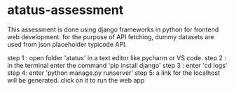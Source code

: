 # atatus-assessment
This assessment is done using django frameworks in python for frontend web development. for the purpose of API fetching, dummy datasets are used from json placeholder typicode API.

step 1 : open folder 'atatus' in a text editor like pycharm or VS code.
step 2 : in the terminal enter the command 'pip install django'
step 3 : enter 'cd logs'
step 4: enter 'python manage.py runserver'
step 5: a link for the localhost will be generated. click on it to run the web app
